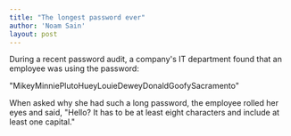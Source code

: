 ```yaml
---
title: "The longest password ever"
author: 'Noam Sain'
layout: post
---
```


During a recent password audit, a company's IT department found that an employee was using the password:

"MikeyMinniePlutoHueyLouieDeweyDonaldGoofySacramento"

When asked why she had such a long password, the employee rolled her eyes and said, "Hello? It has to be at least eight characters and include at least one capital."